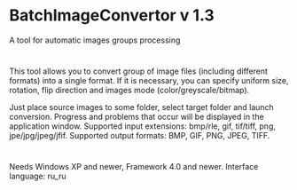 # BatchImageConvertor v 1.3
A tool for automatic images groups processing

#

This tool allows you to convert group of image files (including different formats) into
a single format. If it is necessary, you can specify uniform size, rotation, flip direction
and images mode (color/greyscale/bitmap).

Just place source images to some folder, select target folder and launch conversion. Progress and
problems that occur will be displayed in the application window.
Supported input extensions: bmp/rle, gif, tif/tiff, png, jpe/jpg/jpeg/jfif.
Supported output formats: BMP, GIF, PNG, JPEG, TIFF.

#

Needs Windows XP and newer, Framework 4.0 and newer. Interface language: ru_ru
